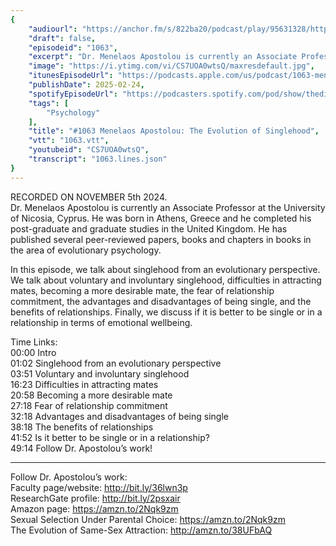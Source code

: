 ```yaml
---
{
	"audiourl": "https://anchor.fm/s/822ba20/podcast/play/95631328/https%3A%2F%2Fd3ctxlq1ktw2nl.cloudfront.net%2Fstaging%2F2024-11-10%2Fa0053cca-b59a-3110-e244-7343d7254af6.m4a",
	"draft": false,
	"episodeid": "1063",
	"excerpt": "Dr. Menelaos Apostolou is currently an Associate Professor at the University of Nicosia, Cyprus. He was born in Athens, Greece and he completed his post-graduate and graduate studies in the United Kingdom. He has published several peer-reviewed papers, books and chapters in books in the area of evolutionary psychology.",
	"image": "https://i.ytimg.com/vi/CS7UOA0wtsQ/maxresdefault.jpg",
	"itunesEpisodeUrl": "https://podcasts.apple.com/us/podcast/1063-menelaos-apostolou-the-evolution-of-singlehood/id1451347236?i=1000695604506&uo=4",
	"publishDate": 2025-02-24,
	"spotifyEpisodeUrl": "https://podcasters.spotify.com/pod/show/thedissenter/episodes/1063-Menelaos-Apostolou-The-Evolution-of-Singlehood-e2s4uh0",
	"tags": [
		"Psychology"
	],
	"title": "#1063 Menelaos Apostolou: The Evolution of Singlehood",
	"vtt": "1063.vtt",
	"youtubeid": "CS7UOA0wtsQ",
	"transcript": "1063.lines.json"
}
---
```

RECORDED ON NOVEMBER 5th 2024.  
Dr. Menelaos Apostolou is currently an Associate Professor at the University of Nicosia, Cyprus. He was born in Athens, Greece and he completed his post-graduate and graduate studies in the United Kingdom. He has published several peer-reviewed papers, books and chapters in books in the area of evolutionary psychology.

In this episode, we talk about singlehood from an evolutionary perspective. We talk about voluntary and involuntary singlehood, difficulties in attracting mates, becoming a more desirable mate, the fear of relationship commitment, the advantages and disadvantages of being single, and the benefits of relationships. Finally, we discuss if it is better to be single or in a relationship in terms of emotional wellbeing.

Time Links:  
<time>00:00</time> Intro  
<time>01:02</time> Singlehood from an evolutionary perspective  
<time>03:51</time> Voluntary and involuntary singlehood  
<time>16:23</time> Difficulties in attracting mates  
<time>20:58</time> Becoming a more desirable mate  
<time>27:18</time> Fear of relationship commitment  
<time>32:18</time> Advantages and disadvantages of being single  
<time>38:18</time> The benefits of relationships  
<time>41:52</time> Is it better to be single or in a relationship?  
<time>49:14</time> Follow Dr. Apostolou’s work!

---

Follow Dr. Apostolou’s work:  
Faculty page/website: http://bit.ly/36lwn3p  
ResearchGate profile: http://bit.ly/2psxair  
Amazon page: https://amzn.to/2Nqk9zm  
Sexual Selection Under Parental Choice: https://amzn.to/2Nqk9zm  
The Evolution of Same-Sex Attraction: http://amzn.to/38UFbAQ
